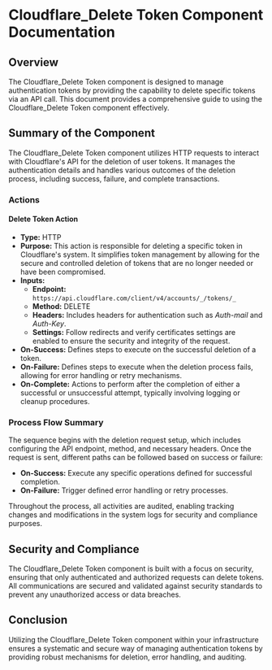 # Cloudflare_Delete Token Component Documentation

## Overview

The Cloudflare_Delete Token component is designed to manage authentication tokens by providing the capability to delete specific tokens via an API call. This document provides a comprehensive guide to using the Cloudflare_Delete Token component effectively.

## Summary of the Component

The Cloudflare_Delete Token component utilizes HTTP requests to interact with Cloudflare's API for the deletion of user tokens. It manages the authentication details and handles various outcomes of the deletion process, including success, failure, and complete transactions.

### Actions

#### Delete Token Action

- **Type:** HTTP
- **Purpose:** This action is responsible for deleting a specific token in Cloudflare's system. It simplifies token management by allowing for the secure and controlled deletion of tokens that are no longer needed or have been compromised.
- **Inputs:** 
  - **Endpoint:** `https://api.cloudflare.com/client/v4/accounts/_/tokens/_`
  - **Method:** DELETE
  - **Headers:** Includes headers for authentication such as _Auth-mail_ and _Auth-Key_.
  - **Settings:** Follow redirects and verify certificates settings are enabled to ensure the security and integrity of the request.
- **On-Success:** Defines steps to execute on the successful deletion of a token.
- **On-Failure:** Defines steps to execute when the deletion process fails, allowing for error handling or retry mechanisms.
- **On-Complete:** Actions to perform after the completion of either a successful or unsuccessful attempt, typically involving logging or cleanup procedures.

### Process Flow Summary

The sequence begins with the deletion request setup, which includes configuring the API endpoint, method, and necessary headers. Once the request is sent, different paths can be followed based on success or failure:
- **On-Success:** Execute any specific operations defined for successful completion.
- **On-Failure:** Trigger defined error handling or retry processes.

Throughout the process, all activities are audited, enabling tracking changes and modifications in the system logs for security and compliance purposes.

## Security and Compliance 

The Cloudflare_Delete Token component is built with a focus on security, ensuring that only authenticated and authorized requests can delete tokens. All communications are secured and validated against security standards to prevent any unauthorized access or data breaches.

## Conclusion

Utilizing the Cloudflare_Delete Token component within your infrastructure ensures a systematic and secure way of managing authentication tokens by providing robust mechanisms for deletion, error handling, and auditing.


